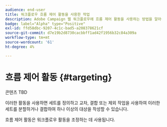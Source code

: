 ```yaml
---
audience: end-user
title: 워크플로우 흐름 제어 활동을 사용한 작업
description: Adobe Campaign 웹 워크플로우에 흐름 제어 활동을 사용하는 방법을 알아봅니다
badge: label="Alpha" type="Positive"
exl-id: ffd58dbc-9207-4c1c-bad5-a208378621cf
source-git-commit: d7e19b2d8730cacbbff1ad42f1956b32c84a309a
workflow-type: tm+mt
source-wordcount: '61'
ht-degree: 4%

---
```


# 흐름 제어 활동 {#targeting}

콘텐츠 TBD

<!--à reformuler-->이러한 활동을 사용하면 세트를 정의하고 교차, 결합 또는 제외 작업을 사용하여 이러한 세트를 분할하거나 결합하여 하나 이상의 대상을 작성할 수 있습니다.

흐름 제어 활동은 워크플로우 활동을 조정하는 데 사용됩니다.

